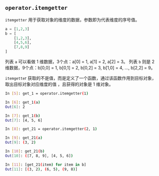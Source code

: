 ## `operator.itemgetter`

`itemgetter` 用于获取对象的维度的数据，参数即为代表维度的序号值。

```python
a = [1,2,3]
b = [
	[1,2,3],
	[4,5,6],
	[7,8,9]
] 
```

列表 `a` 可以看做 1 维数据，3个点：a[0] = 1, a[1] = 2, a[2] = 3。
列表 `b` 则是 2 维数据，9个点：b[0,0] = 1, b[0,1] = 2, b[0,2] = 3, b[1,0] = 4, …, b[2,2] = 9。

`itemgette`r 获取的不是值，而是定义了一个函数，通过该函数作用到目标对象，取出目标对象对应维度的值 ，且获得的对象是 1 维对象。

```bash
In [5]: get_1 = operator.itemgetter(1)

In [6]: get_1(a)
Out[6]: 2

In [7]: get_1(b)
Out[7]: [4, 5, 6]

In [8]: get_21 = operator.itemgetter(2, 1)

In [9]: get_21(a)
Out[9]: (3, 2)

In [10]: get_21(b)
Out[10]: ([7, 8, 9], [4, 5, 6])

In [11]: [get_21(item) for item in b]
Out[11]: [(3, 2), (6, 5), (9, 8)]
```